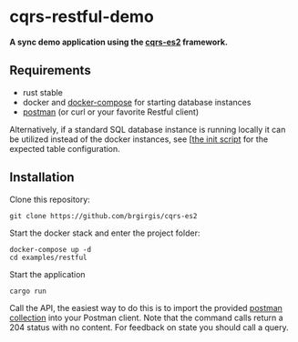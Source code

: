 # cqrs-restful-demo

**A sync demo application using the [cqrs-es2](https://github.com/brgirgis/cqrs-es2) framework.**

## Requirements

- rust stable
- docker and [docker-compose](https://docs.docker.com/compose/)
  for starting database instances
- [postman](https://www.postman.com/)
  (or curl or your favorite Restful client)

Alternatively, if a standard SQL database instance is running locally
it can be utilized instead of the docker instances,
see [[the init script](../../db/postgres/init.sql) for the expected table
configuration.

## Installation

Clone this repository:

    git clone https://github.com/brgirgis/cqrs-es2

Start the docker stack and enter the project folder:

    docker-compose up -d
    cd examples/restful

Start the application

    cargo run

Call the API, the easiest way to do this is to import
the provided [postman collection](postman_collection.json)
into your Postman client.
Note that the command calls return a 204 status with no content.
For feedback on state you should call a query.
